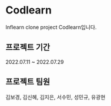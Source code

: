# Codlearn

Inflearn clone project Codlearn입니다.

## 프로젝트 기간

2022.07.11 ~ 2022.07.29

## 프로젝트 팀원

김보경, 김신혜, 김지은, 서수민, 성민규, 유광현